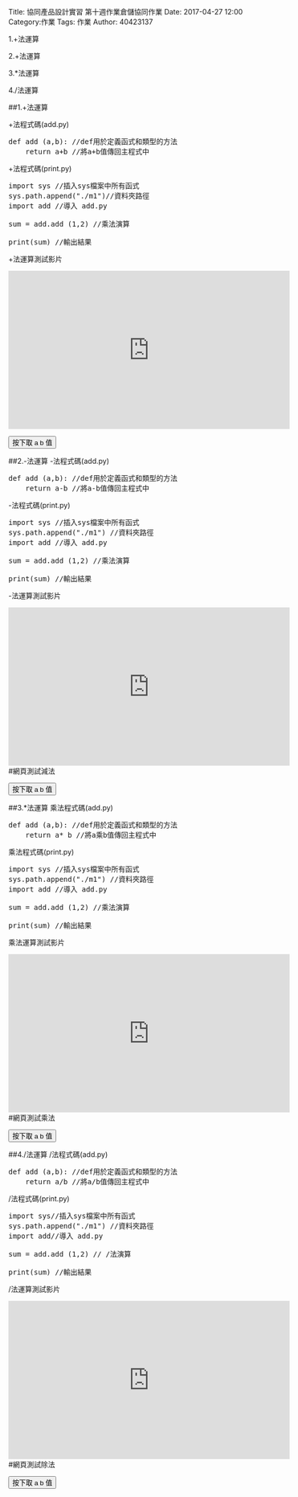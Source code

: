 Title: 協同產品設計實習 第十週作業倉儲協同作業
Date: 2017-04-27 12:00
Category:作業
Tags: 作業
Author: 40423137

1.+法運算

2.+法運算

3.*法運算

4./法運算
<!-- PELICAN_END_SUMMARY -->

##1.+法運算

+法程式碼(add.py)
<pre class="brush: python">
def add (a,b): //def用於定義函式和類型的方法
    return a+b //將a+b值傳回主程式中
</pre>
+法程式碼(print.py)
<pre class="brush: python">
import sys //插入sys檔案中所有函式
sys.path.append("./m1")//資料夾路徑
import add //導入 add.py

sum = add.add (1,2) //乘法演算

print(sum) //輸出結果
</pre>
+法運算測試影片

<iframe width="560" height="315" src="https://www.youtube.com/embed/Xoo-7YdQJNM" frameborder="0" allowfullscreen></iframe>
<!-- 導入 Brython 標準程式庫 -->
 
<script src="../data/Brython-3.3.1/brython.js"></script>
<script src="../data/Brython-3.3.1/brython_stdlib.js"></script>
 
<!-- 啟動 Brython -->
<script>
window.onload=function(){
// 設定 data/py 為共用程式路徑
brython({debug:1, pythonpath:['./../data/py']});
}
</script>
 
<!-- 以下實際利用  Brython 畫四連桿 trace point 路徑-->
<!--<canvas id="w10" width="800" height="600"></canvas>-->
 
<div id="container" width="600" height="400"></div>
 
<script type="text/python3">
from browser import document as doc
from browser import html
import math
container = doc['container']
degree = math.pi/180
def button1(event):
    a = input("give me a")
    b = input("give me b")
    container <= str(float(a)+float(b))
doc["button1"].bind("click", button1)

</script>
<button id="button1">按下取 a b 值</button>


##2.-法運算
-法程式碼(add.py)
<pre class="brush: python">
def add (a,b): //def用於定義函式和類型的方法
    return a-b //將a-b值傳回主程式中
</pre>
-法程式碼(print.py)
<pre class="brush: python">
import sys //插入sys檔案中所有函式
sys.path.append("./m1") //資料夾路徑
import add //導入 add.py

sum = add.add (1,2) //乘法演算

print(sum) //輸出結果
</pre>
-法運算測試影片

<iframe width="560" height="315" src="https://www.youtube.com/embed/aViu9vAxVN4" frameborder="0" allowfullscreen></iframe>
#網頁測試減法
<!-- PELICAN_END_SUMMARY -->

<!-- 導入 Brython 標準程式庫 -->
 
<script src="../data/Brython-3.3.1/brython.js"></script>
<script src="../data/Brython-3.3.1/brython_stdlib.js"></script>
 
<!-- 啟動 Brython -->
<script>
window.onload=function(){
// 設定 data/py 為共用程式路徑
brython({debug:1, pythonpath:['./../data/py']});
}
</script>
 
<!-- 以下實際利用  Brython 畫四連桿 trace point 路徑-->
<!--<canvas id="w10" width="800" height="600"></canvas>-->
 
<div id="container1" width="600" height="400"></div>
 
<script type="text/python3">
from browser import document as doc
from browser import html
import math
container = doc['container1']
degree = math.pi/180
def button2(event):
    a = input("give me a")
    b = input("give me b")
    container <= str(float(a)-float(b))
doc["button2"].bind("click", button2)

</script>
<button id="button2">按下取 a b 值</button>


##3.*法運算
乘法程式碼(add.py)
<pre class="brush: python">
def add (a,b): //def用於定義函式和類型的方法
    return a* b //將a乘b值傳回主程式中
</pre>
乘法程式碼(print.py)
<pre class="brush: python">
import sys //插入sys檔案中所有函式
sys.path.append("./m1") //資料夾路徑
import add //導入 add.py

sum = add.add (1,2) //乘法演算

print(sum) //輸出結果
</pre>
乘法運算測試影片

<iframe width="560" height="315" src="https://www.youtube.com/embed/-q_WUfGj4Iw" frameborder="0" allowfullscreen></iframe>
#網頁測試乘法
<!-- PELICAN_END_SUMMARY -->

<!-- 導入 Brython 標準程式庫 -->
 
<script src="../data/Brython-3.3.1/brython.js"></script>
<script src="../data/Brython-3.3.1/brython_stdlib.js"></script>
 
<!-- 啟動 Brython -->
<script>
window.onload=function(){
// 設定 data/py 為共用程式路徑
brython({debug:1, pythonpath:['./../data/py']});
}
</script>
 
<!-- 以下實際利用  Brython 畫四連桿 trace point 路徑-->
<!--<canvas id="w10" width="800" height="600"></canvas>-->
 
<div id="container3" width="600" height="400"></div>
 
<script type="text/python3">
from browser import document as doc
from browser import html
import math
container = doc['container3']
degree = math.pi/180
def button3(event):
    a = input("give me a")
    b = input("give me b")
    container <= str(float(a)*float(b))
doc["button3"].bind("click", button3)

</script>
<button id="button3">按下取 a b 值</button>

##4./法運算
/法程式碼(add.py)
<pre class="brush: python">
def add (a,b): //def用於定義函式和類型的方法
    return a/b //將a/b值傳回主程式中
</pre>
/法程式碼(print.py)
<pre class="brush: python">
import sys//插入sys檔案中所有函式
sys.path.append("./m1") //資料夾路徑
import add//導入 add.py

sum = add.add (1,2) // /法演算

print(sum) //輸出結果
</pre>
/法運算測試影片

<iframe width="560" height="315" src="https://www.youtube.com/embed/Vp4LImlT6fw" frameborder="0" allowfullscreen></iframe>
#網頁測試除法
<!-- PELICAN_END_SUMMARY -->

<!-- 導入 Brython 標準程式庫 -->
 
<script src="../data/Brython-3.3.1/brython.js"></script>
<script src="../data/Brython-3.3.1/brython_stdlib.js"></script>
 
<!-- 啟動 Brython -->
<script>
window.onload=function(){
// 設定 data/py 為共用程式路徑
brython({debug:1, pythonpath:['./../data/py']});
}
</script>
 
<!-- 以下實際利用  Brython 畫四連桿 trace point 路徑-->
<!--<canvas id="w10" width="800" height="600"></canvas>-->
 
<div id="container4" width="600" height="400"></div>
 
<script type="text/python3">
from browser import document as doc
from browser import html
import math
container = doc['container4']
degree = math.pi/180
def button4(event):
    a = input("give me a")
    b = input("give me b")
    container <= str(float(a)/float(b))
doc["button4"].bind("click", button4)

</script> 
<button id="button4">按下取 a b 值</button>